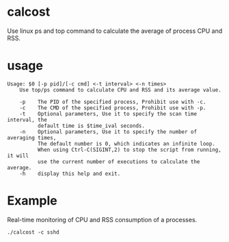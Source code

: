 # calcost
Use linux ps and top command to calculate the average of process CPU and RSS.
# usage
```
Usage: $0 [-p pid]/[-c cmd] <-t interval> <-n times>
    Use top/ps command to calculate CPU and RSS and its average value.

    -p    The PID of the specified process, Prohibit use with -c.
    -c    The CMD of the specified process, Prohibit use with -p.
    -t    Optional parameters, Use it to specify the scan time interval, the
          default time is $time_ival seconds.
    -n    Optional parameters, Use it to specify the number of averaging times,
          The default number is 0, which indicates an infinite loop.
          When using Ctrl-C(SIGINT,2) to stop the script from running, it will 
          use the current number of executions to calculate the average.
    -h    display this help and exit.
```
# Example
Real-time monitoring of CPU and RSS consumption of a processes.
```
./calcost -c sshd
```
